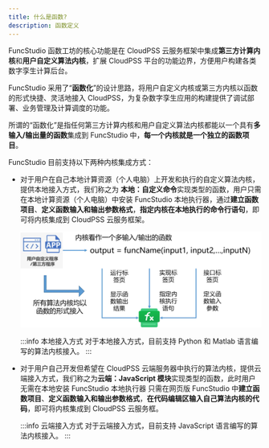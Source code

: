 ```yaml
---
title: 什么是函数?
description: 函数定义
---
```


FuncStudio 函数工坊的核心功能是在 CloudPSS 云服务框架中集成**第三方计算内核**和**用户自定义算法内核**，扩展 CloudPSS 平台的功能边界，方便用户构建各类数字孪生计算后台。

FuncStudio 采用了“**函数化**”的设计思路，将用户自定义内核或第三方内核以函数的形式快捷、灵活地接入 CloudPSS，为复杂数字孪生应用的构建提供了调试部署、业务管理及计算调度的功能。

所谓的“函数化”是指任何第三方计算内核和用户自定义算法内核都能以一个具有**多输入/输出量的函数**集成到 FuncStudio 中，**每一个内核就是一个独立的函数项目**。

FuncStudio 目前支持以下两种内核集成方式：

+ 对于用户在自己本地计算资源（个人电脑）上开发和执行的自定义算法内核，提供本地接入方式，我们称之为
  **本地：自定义命令**实现类型的函数，用户只需在本地计算资源（个人电脑）中安装 FuncStudio 本地执行器，通过**建立函数项目**、**定义函数输入和输出参数格式**，**指定内核在本地执行的命令行语句**，即可将内核集成到 CloudPSS 云服务框架。

  ![函数化接入内核](./1.png)

  :::info 本地接入方式
  对于本地接入方式，目前支持 Python 和 Matlab 语言编写的算法内核接入。
  :::

+ 对于用户自己开发但希望在 CloudPSS 云端服务器中执行的算法内核，提供云端接入方式，我们称之为**云端：JavaScript 模块**实现类型的函数，此时用户无需在本地安装 FuncStudio 本地执行器
  只需在网页版 FuncStudio 中**建立函数项目**、**定义函数输入和输出参数格式**，**在代码编辑区输入自己算法内核的代码**，即可将内核集成到 CloudPSS 云服务框。
  
  :::info 云端接入方式
  对于云端接入方式，目前支持 JavaScript 语言编写的算法内核接入。
  :::

